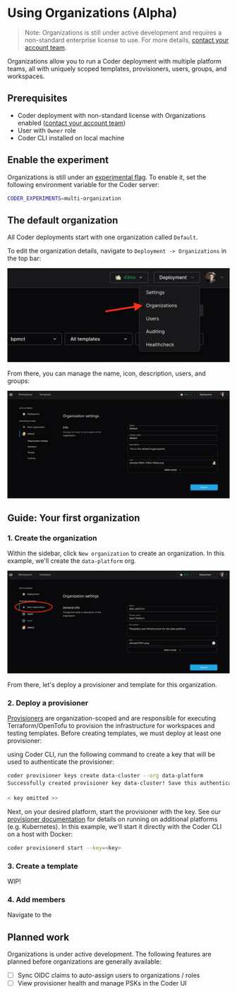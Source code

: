 # Using Organizations (Alpha)

> Note: Organizations is still under active development and requires a
> non-standard enterprise license to use. For more details,
> [contact your account team](https://coder.com/contact).

Organizations allow you to run a Coder deployment with multiple platform teams,
all with uniquely scoped templates, provisioners, users, groups, and workspaces.

## Prerequisites

- Coder deployment with non-standard license with Organizations enabled
  ([contact your account team](https://coder.com/contact))
- User with `Owner` role
- Coder CLI installed on local machine

## Enable the experiment

Organizations is still under an
[experimental flag](../cli/server.md#--experiments). To enable it, set the
following environment variable for the Coder server:

```sh
CODER_EXPERIMENTS=multi-organization
```

## The default organization

All Coder deployments start with one organization called `Default`.

To edit the organization details, navigate to `Deployment -> Organizations` in
the top bar:

![](../images/guides/using-organizations/deployment-organizations.png)

From there, you can manage the name, icon, description, users, and groups:

![](../images/guides/using-organizations/default-organization.png)

## Guide: Your first organization

### 1. Create the organization

Within the sidebar, click `New organization` to create an organization. In this
example, we'll create the `data-platform` org.

![](../images/guides/using-organizations/new-organization.png)

From there, let's deploy a provisioner and template for this organization.

### 2. Deploy a provisioner

[Provisioners](../admin/provisioners.md) are organization-scoped and are
responsible for executing Terraform/OpenTofu to provision the infrastructure for
workspaces and testing templates. Before creating templates, we must deploy at
least one provisioner:

using Coder CLI, run the following command to create a key that will be used to
authenticate the provisioner:

```sh
coder provisioner keys create data-cluster --org data-platform
Successfully created provisioner key data-cluster! Save this authentication token, it will not be shown again.

< key omitted >>
```

Next, on your desired platform, start the provisioner with the key. See our
[provisioner documentation](../admin/provisioners.md) for details on running on
additional platforms (e.g. Kubernetes). In this example, we'll start it directly
with the Coder CLI on a host with Docker:

```sh
coder provisionerd start --key=<key>
```

### 3. Create a template

WIP!

### 4. Add members

Navigate to the

## Planned work

Organizations is under active development. The following features are planned
before organizations are generally available:

- [ ] Sync OIDC claims to auto-assign users to organizations / roles
- [ ] View provisioner health and manage PSKs in the Coder UI
